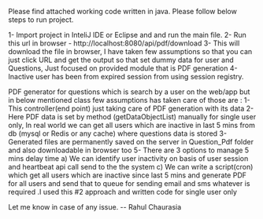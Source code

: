 Please find attached working code written in java.  Please follow below steps to run project.

1- Import project in InteliJ IDE or Eclipse and and run the main file.
2- Run this url in browser - http://localhost:8080/api/pdf/download
3- This will download the file in browser, I have taken few assumptions so that you can just click URL and get the output so that set dummy data for user and Questions, Just focused on provided module that is PDF generation
4- Inactive user has been from expired session from using session registry.

PDF generator for questions which is search by a user on the web/app but in below mentioned class few assumptions has taken care of those are :
1- This controller(end point) just taking care of PDF generation with its data
2- Here PDF data is set by method (getDataObjectList) manually for single user only, In real world we can get all users which are inactive in last 5 mins from db (mysql or  Redis or any cache) where questions data is stored
3- Generated files are permanently saved on the  server in Question_Pdf folder and also downloadable in browser too
5- There are 3 options to manage 5 mins delay time
a) We can identify user inactivity on basis of user session and heartbeat api call send to the the system
c) We can write a script(cron) which get all users which are inactive since last 5 mins and generate PDF for all users  and send  that to queue for sending email and sms whatever is required .I used this #2 approach and written code for single user only

Let me know in case of any issue.
-- Rahul Chaurasia
